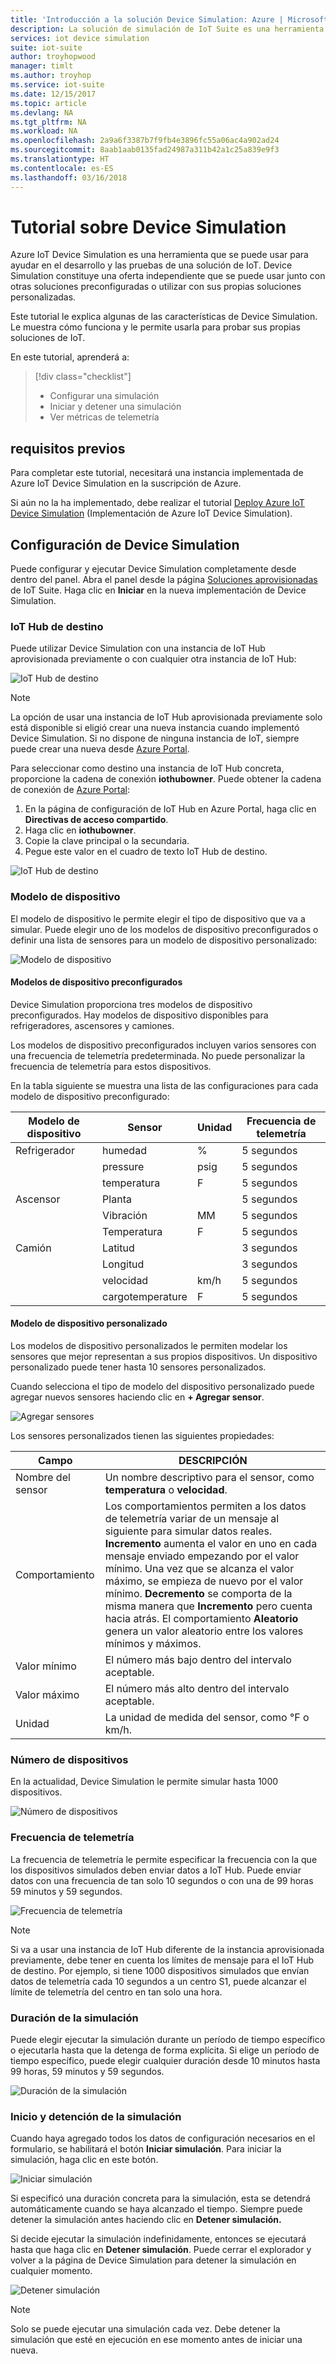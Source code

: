 ```yaml
---
title: 'Introducción a la solución Device Simulation: Azure | Microsoft Docs'
description: La solución de simulación de IoT Suite es una herramienta que se puede usar para ayudar en el desarrollo y las pruebas de una solución de IoT. El servicio de simulación es una oferta independiente que se puede usar junto con otras soluciones preconfiguradas o utilizar con sus propias soluciones personalizadas.
services: iot device simulation
suite: iot-suite
author: troyhopwood
manager: timlt
ms.author: troyhop
ms.service: iot-suite
ms.date: 12/15/2017
ms.topic: article
ms.devlang: NA
ms.tgt_pltfrm: NA
ms.workload: NA
ms.openlocfilehash: 2a9a6f3387b7f9fb4e3896fc55a06ac4a902ad24
ms.sourcegitcommit: 8aab1aab0135fad24987a311b42a1c25a839e9f3
ms.translationtype: HT
ms.contentlocale: es-ES
ms.lasthandoff: 03/16/2018
---
```

# <a name="device-simulation-walkthrough"></a>Tutorial sobre Device Simulation

Azure IoT Device Simulation es una herramienta que se puede usar para ayudar en el desarrollo y las pruebas de una solución de IoT. Device Simulation constituye una oferta independiente que se puede usar junto con otras soluciones preconfiguradas o utilizar con sus propias soluciones personalizadas.

Este tutorial le explica algunas de las características de Device Simulation. Le muestra cómo funciona y le permite usarla para probar sus propias soluciones de IoT.

En este tutorial, aprenderá a:

>[!div class="checklist"]
> * Configurar una simulación
> * Iniciar y detener una simulación
> * Ver métricas de telemetría

## <a name="prerequisites"></a>requisitos previos

Para completar este tutorial, necesitará una instancia implementada de Azure IoT Device Simulation en la suscripción de Azure.

Si aún no la ha implementado, debe realizar el tutorial [Deploy Azure IoT Device Simulation](iot-suite-device-simulation-deploy.md) (Implementación de Azure IoT Device Simulation).

## <a name="configuring-device-simulation"></a>Configuración de Device Simulation

Puede configurar y ejecutar Device Simulation completamente desde dentro del panel. Abra el panel desde la página [Soluciones aprovisionadas](https://www.azureiotsuite.com/) de IoT Suite. Haga clic en **Iniciar** en la nueva implementación de Device Simulation.

### <a name="target-iot-hub"></a>IoT Hub de destino

Puede utilizar Device Simulation con una instancia de IoT Hub aprovisionada previamente o con cualquier otra instancia de IoT Hub:

![IoT Hub de destino](media/iot-suite-device-simulation-explore/targethub.png)

> [!NOTE]
> La opción de usar una instancia de IoT Hub aprovisionada previamente solo está disponible si eligió crear una nueva instancia cuando implementó Device Simulation. Si no dispone de ninguna instancia de IoT, siempre puede crear una nueva desde [Azure Portal](https://portal.azure.com).

Para seleccionar como destino una instancia de IoT Hub concreta, proporcione la cadena de conexión **iothubowner**. Puede obtener la cadena de conexión de [Azure Portal](https://portal.azure.com):

1. En la página de configuración de IoT Hub en Azure Portal, haga clic en **Directivas de acceso compartido**.
1. Haga clic en **iothubowner**.
1. Copie la clave principal o la secundaria.
1. Pegue este valor en el cuadro de texto IoT Hub de destino.

![IoT Hub de destino](media/iot-suite-device-simulation-explore/connectionstring.png)

### <a name="device-model"></a>Modelo de dispositivo

El modelo de dispositivo le permite elegir el tipo de dispositivo que va a simular. Puede elegir uno de los modelos de dispositivo preconfigurados o definir una lista de sensores para un modelo de dispositivo personalizado:

![Modelo de dispositivo](media/iot-suite-device-simulation-explore/devicemodel.png)

#### <a name="pre-configured-device-models"></a>Modelos de dispositivo preconfigurados

Device Simulation proporciona tres modelos de dispositivo preconfigurados. Hay modelos de dispositivo disponibles para refrigeradores, ascensores y camiones.

Los modelos de dispositivo preconfigurados incluyen varios sensores con una frecuencia de telemetría predeterminada. No puede personalizar la frecuencia de telemetría para estos dispositivos.

En la tabla siguiente se muestra una lista de las configuraciones para cada modelo de dispositivo preconfigurado:

| Modelo de dispositivo | Sensor | Unidad | Frecuencia de telemetría
| -------------| ------ | -----| --------------------|
| Refrigerador | humedad | % | 5 segundos |
| | pressure | psig | 5 segundos |
| | temperatura | F | 5 segundos |
| Ascensor | Planta | | 5 segundos |
| | Vibración | MM | 5 segundos |
| | Temperatura | F | 5 segundos |
| Camión | Latitud | | 3 segundos |
| | Longitud | | 3 segundos |
| | velocidad | km/h | 5 segundos |
| | cargotemperature | F | 5 segundos |

#### <a name="custom-device-model"></a>Modelo de dispositivo personalizado

Los modelos de dispositivo personalizados le permiten modelar los sensores que mejor representan a sus propios dispositivos. Un dispositivo personalizado puede tener hasta 10 sensores personalizados.

Cuando selecciona el tipo de modelo del dispositivo personalizado puede agregar nuevos sensores haciendo clic en **+ Agregar sensor**.

![Agregar sensores](media/iot-suite-device-simulation-explore/customsensors.png)

Los sensores personalizados tienen las siguientes propiedades:

| Campo | DESCRIPCIÓN |
| ----- | ----------- |
| Nombre del sensor | Un nombre descriptivo para el sensor, como **temperatura** o **velocidad**. |
| Comportamiento | Los comportamientos permiten a los datos de telemetría variar de un mensaje al siguiente para simular datos reales. **Incremento** aumenta el valor en uno en cada mensaje enviado empezando por el valor mínimo. Una vez que se alcanza el valor máximo, se empieza de nuevo por el valor mínimo. **Decremento** se comporta de la misma manera que **Incremento** pero cuenta hacia atrás. El comportamiento **Aleatorio** genera un valor aleatorio entre los valores mínimos y máximos. |
| Valor mínimo | El número más bajo dentro del intervalo aceptable. |
| Valor máximo | El número más alto dentro del intervalo aceptable. |
| Unidad | La unidad de medida del sensor, como °F o km/h. |

### <a name="number-of-devices"></a>Número de dispositivos

En la actualidad, Device Simulation le permite simular hasta 1000 dispositivos.

![Número de dispositivos](media/iot-suite-device-simulation-explore/numberofdevices.png)

### <a name="telemetry-frequency"></a>Frecuencia de telemetría

La frecuencia de telemetría le permite especificar la frecuencia con la que los dispositivos simulados deben enviar datos a IoT Hub. Puede enviar datos con una frecuencia de tan solo 10 segundos o con una de 99 horas 59 minutos y 59 segundos.

![Frecuencia de telemetría](media/iot-suite-device-simulation-explore/frequency.png)

> [!NOTE]
> Si va a usar una instancia de IoT Hub diferente de la instancia aprovisionada previamente, debe tener en cuenta los límites de mensaje para el IoT Hub de destino. Por ejemplo, si tiene 1000 dispositivos simulados que envían datos de telemetría cada 10 segundos a un centro S1, puede alcanzar el límite de telemetría del centro en tan solo una hora.

### <a name="simulation-duration"></a>Duración de la simulación

Puede elegir ejecutar la simulación durante un período de tiempo específico o ejecutarla hasta que la detenga de forma explícita. Si elige un período de tiempo específico, puede elegir cualquier duración desde 10 minutos hasta 99 horas, 59 minutos y 59 segundos.

![Duración de la simulación](media/iot-suite-device-simulation-explore/duration.png)

### <a name="start-and-stop-the-simulation"></a>Inicio y detención de la simulación

Cuando haya agregado todos los datos de configuración necesarios en el formulario, se habilitará el botón **Iniciar simulación**. Para iniciar la simulación, haga clic en este botón.

![Iniciar simulación](media/iot-suite-device-simulation-explore/start.png)

Si especificó una duración concreta para la simulación, esta se detendrá automáticamente cuando se haya alcanzado el tiempo. Siempre puede detener la simulación antes haciendo clic en **Detener simulación.**

Si decide ejecutar la simulación indefinidamente, entonces se ejecutará hasta que haga clic en **Detener simulación**. Puede cerrar el explorador y volver a la página de Device Simulation para detener la simulación en cualquier momento.

![Detener simulación](media/iot-suite-device-simulation-explore/stop.png)

> [!NOTE]
> Solo se puede ejecutar una simulación cada vez. Debe detener la simulación que esté en ejecución en ese momento antes de iniciar una nueva.
